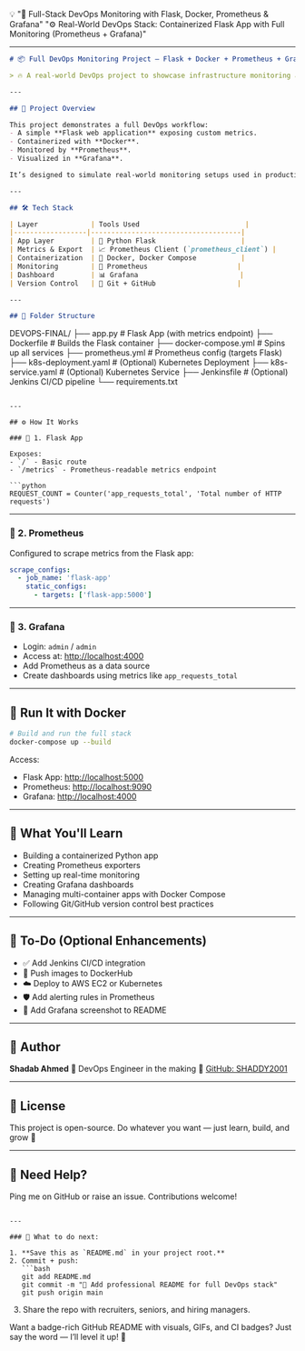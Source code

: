 💡 "🚀 Full-Stack DevOps Monitoring with Flask, Docker, Prometheus & Grafana"
"⚙️ Real-World DevOps Stack: Containerized Flask App with Full Monitoring (Prometheus + Grafana)"

---

```markdown
# 📦 Full DevOps Monitoring Project — Flask + Docker + Prometheus + Grafana

> 🔥 A real-world DevOps project to showcase infrastructure monitoring and container orchestration using industry-standard tools.

---

## 🚀 Project Overview

This project demonstrates a full DevOps workflow:
- A simple **Flask web application** exposing custom metrics.
- Containerized with **Docker**.
- Monitored by **Prometheus**.
- Visualized in **Grafana**.

It’s designed to simulate real-world monitoring setups used in production environments.

---

## 🛠️ Tech Stack

| Layer             | Tools Used                          |
|------------------|-------------------------------------|
| App Layer         | 🐍 Python Flask                     |
| Metrics & Export  | 📈 Prometheus Client (`prometheus_client`) |
| Containerization  | 🐳 Docker, Docker Compose           |
| Monitoring        | 🔭 Prometheus                      |
| Dashboard         | 📊 Grafana                         |
| Version Control   | 🔧 Git + GitHub                    |

---

## 📁 Folder Structure

```

DEVOPS-FINAL/
├── app.py                     # Flask App (with metrics endpoint)
├── Dockerfile                 # Builds the Flask container
├── docker-compose.yml         # Spins up all services
├── prometheus.yml             # Prometheus config (targets Flask)
├── k8s-deployment.yaml        # (Optional) Kubernetes Deployment
├── k8s-service.yaml           # (Optional) Kubernetes Service
├── Jenkinsfile                # (Optional) Jenkins CI/CD pipeline
└── requirements.txt

````

---

## ⚙️ How It Works

### 📌 1. Flask App

Exposes:
- `/` - Basic route
- `/metrics` - Prometheus-readable metrics endpoint

```python
REQUEST_COUNT = Counter('app_requests_total', 'Total number of HTTP requests')
````

---

### 📌 2. Prometheus

Configured to scrape metrics from the Flask app:

```yaml
scrape_configs:
  - job_name: 'flask-app'
    static_configs:
      - targets: ['flask-app:5000']
```

---

### 📌 3. Grafana

* Login: `admin` / `admin`
* Access at: [http://localhost:4000](http://localhost:4000)
* Add Prometheus as a data source
* Create dashboards using metrics like `app_requests_total`

---

## 🐳 Run It with Docker

```bash
# Build and run the full stack
docker-compose up --build
```

Access:

* Flask App: [http://localhost:5000](http://localhost:5000)
* Prometheus: [http://localhost:9090](http://localhost:9090)
* Grafana: [http://localhost:4000](http://localhost:4000)

---

## 🧠 What You'll Learn

* Building a containerized Python app
* Creating Prometheus exporters
* Setting up real-time monitoring
* Creating Grafana dashboards
* Managing multi-container apps with Docker Compose
* Following Git/GitHub version control best practices

---

## 🧩 To-Do (Optional Enhancements)

* ✅ Add Jenkins CI/CD integration
* 🚀 Push images to DockerHub
* ☁️ Deploy to AWS EC2 or Kubernetes
* 🛡️ Add alerting rules in Prometheus
* 📸 Add Grafana screenshot to README

---

## 🧠 Author

**Shadab Ahmed**
📍 DevOps Engineer in the making
🔗 [GitHub: SHADDY2001](https://github.com/SHADDY2001)

---

## 📜 License

This project is open-source. Do whatever you want — just learn, build, and grow 🚀

---

## 💬 Need Help?

Ping me on GitHub or raise an issue. Contributions welcome!

````

---

### 📌 What to do next:

1. **Save this as `README.md` in your project root.**
2. Commit + push:
   ```bash
   git add README.md
   git commit -m "📝 Add professional README for full DevOps stack"
   git push origin main
````

3. Share the repo with recruiters, seniors, and hiring managers.

Want a badge-rich GitHub README with visuals, GIFs, and CI badges? Just say the word — I’ll level it up! 💪
